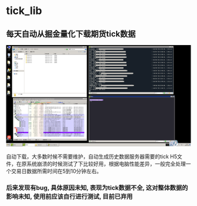 # tick_lib

## 每天自动从掘金量化下载期货tick数据
![Demo][1]

自动下载，大多数时候不需要维护，自动生成历史数据服务器需要的tick H5文件，在原系统崩溃的时候测试了下比较好用，根据电脑性能差异，一般完全处理一个交易日数据所需时间在5到10分钟左右。

### 后来发现有bug, 具体原因未知, 表现为tick数据不全, 这对整体数据的影响未知, 使用前应该自行进行测试, 目前已弃用

  [1]: https://raw.githubusercontent.com/EVA-JianJun/GitPigBed/master/blog_files/img/tick_lib_20200320_1.png
